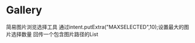 Gallery
=======

简易图片浏览选择工具
通过intent.putExtra("MAXSELECTED",10);设置最大的图片选择数量
回传一个包含图片路径的List<String>
